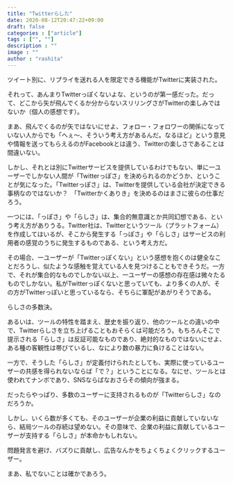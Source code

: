 ```yaml
---
title: "Twitterらした"
date: 2020-08-12T20:47:22+09:00
draft: false
categories : ["article"]
tags : ["", ""]
description : ""
image : ""
author : "rashita"
---
```


ツイート別に、リプライを送れる人を限定できる機能がTwitterに実装された。

それって、あんまりTwitterっぽくないよな、というのが第一感だった。だって、どこから矢が飛んでくるか分からないスリリングさがTwitterの楽しみではないか（個人の感想です）。

まあ、飛んでくるのが矢ではないにせよ、フォロー・フォロワーの関係になっていない人からでも「へぇ〜、そういう考え方があるんだ。なるほど」という意見や情報を送ってもらえるのがFacebookとは違う、Twitterの楽しさであることは間違いない。

しかし、それとは別にTwitterサービスを提供しているわけでもない、単に一ユーザーでしかない人間が「Twitterっぽさ」を決められるのかどうか、ということが気になった。「Twitterっぽさ」は、Twitterを提供している会社が決定できる事柄なのではないか？　「Twitterかくありき」を決めるのはまさに彼らの仕事だろう。

一つには、「っぽさ」や「らしさ」は、集合的無意識とか共同幻想である、という考え方がありうる。Twitter社は、Twitterというツール（プラットフォーム）を作成してはいるが、そこから発生する「っぽさ」や「らしさ」はサービスの利用者の感覚のうちに発生するものである、という考え方だ。

その場合、一ユーザーが「Twitterっぽくない」という感想を抱くのは健全なことだろうし、似たような感触を覚えている人を見つけることもできそうだ。一方で、それが集合的なものでしかない以上、一ユーザーの感想の存在感は微々たるものでしかない。私がTwitterっぽくないと思っていても、より多くの人が、その方がTwitterっぽいと思っているなら、そちらに軍配があがりそうである。

らしさの多数決。

あるいは、ツールの特性を踏まえ、歴史を振り返り、他のツールとの違いの中で、Twitterらしさを立ち上げることもおそらくは可能だろう。もちろんそこで提示される「らしさ」は反証可能なものであり、絶対的なものではないにせよ、ある種の客観性は帯びているし、なにより数の暴力に負けることはない。

一方で、そうした「らしさ」が定義付けられたとしても、実際に使っているユーザーの共感を得られないならば「で？」ということになる。なにせ、ツールとは使われてナンボであり、SNSならばなおさらその傾向が強まる。

だったらやっぱり、多数のユーザーに支持されるものが「Twitterらしさ」なのだろうか。

しかし、いくら数が多くても、そのユーザーが企業の利益に貢献していないなら、結局ツールの存続は望めない。その意味で、企業の利益に貢献しているユーザーが支持する「らしさ」が本命かもしれない。

問題発言を避け、バズりに貢献し、広告なんかをちょくちょくクリックするユーザー。

まあ、私でないことは確かであろう。